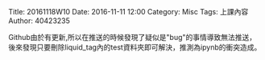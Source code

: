 Title: 20161118W10
Date: 2016-11-11 12:00
Category: Misc
Tags: 上課內容
Author: 40423235
<!-- PELICAN_END_SUMMARY -->
<p> Github由於有更新,所以在推送的時候發現了疑似是"bug"的事情導致無法推送，後來發現只要刪除liquid_tag內的test資料夾即可解決，推測為ipynb的衝突造成。 </p>
